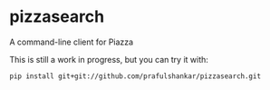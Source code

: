 # pizzasearch
A command-line client for Piazza

This is still a work in progress, but you can try it with:

`pip install git+git://github.com/prafulshankar/pizzasearch.git`